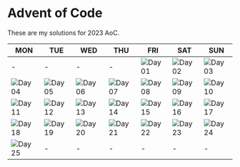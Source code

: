 # Advent of Code

These are my solutions for 2023 AoC.

| MON                                                                                   | TUE                                                                                   | WED                                                                                   | THU                                                                                   | FRI                                                                                   | SAT                                                                                   | SUN                                                                                   |
|---------------------------------------------------------------------------------------|---------------------------------------------------------------------------------------|---------------------------------------------------------------------------------------|---------------------------------------------------------------------------------------|---------------------------------------------------------------------------------------|---------------------------------------------------------------------------------------|---------------------------------------------------------------------------------------|
| -                                                                                     | -                                                                                     | -                                                                                     | -                                                                                     | ![Day 01](https://github.com/luschmar/aoc-2023/actions/workflows/day01.yml/badge.svg) | ![Day 02](https://github.com/luschmar/aoc-2023/actions/workflows/day02.yml/badge.svg) | ![Day 03](https://github.com/luschmar/aoc-2023/actions/workflows/day03.yml/badge.svg) |
| ![Day 04](https://github.com/luschmar/aoc-2023/actions/workflows/day04.yml/badge.svg) | ![Day 05](https://github.com/luschmar/aoc-2023/actions/workflows/day05.yml/badge.svg) | ![Day 06](https://github.com/luschmar/aoc-2023/actions/workflows/day06.yml/badge.svg) | ![Day 07](https://github.com/luschmar/aoc-2023/actions/workflows/day07.yml/badge.svg) | ![Day 08](https://github.com/luschmar/aoc-2023/actions/workflows/day08.yml/badge.svg) | ![Day 09](https://github.com/luschmar/aoc-2023/actions/workflows/day09.yml/badge.svg) | ![Day 10](https://github.com/luschmar/aoc-2023/actions/workflows/day10.yml/badge.svg) |
| ![Day 11](https://github.com/luschmar/aoc-2023/actions/workflows/day11.yml/badge.svg) | ![Day 12](https://github.com/luschmar/aoc-2023/actions/workflows/day12.yml/badge.svg) | ![Day 13](https://github.com/luschmar/aoc-2023/actions/workflows/day13.yml/badge.svg) | ![Day 14](https://github.com/luschmar/aoc-2023/actions/workflows/day14.yml/badge.svg) | ![Day 15](https://github.com/luschmar/aoc-2023/actions/workflows/day15.yml/badge.svg) | ![Day 16](https://github.com/luschmar/aoc-2023/actions/workflows/day16.yml/badge.svg) | ![Day 17](https://github.com/luschmar/aoc-2023/actions/workflows/day17.yml/badge.svg) | 
| ![Day 18](https://github.com/luschmar/aoc-2023/actions/workflows/day18.yml/badge.svg) | ![Day 19](https://github.com/luschmar/aoc-2023/actions/workflows/day19.yml/badge.svg) | ![Day 20](https://github.com/luschmar/aoc-2023/actions/workflows/day20.yml/badge.svg) | ![Day 21](https://github.com/luschmar/aoc-2023/actions/workflows/day21.yml/badge.svg) | ![Day 22](https://github.com/luschmar/aoc-2023/actions/workflows/day22.yml/badge.svg) | ![Day 23](https://github.com/luschmar/aoc-2023/actions/workflows/day23.yml/badge.svg) | ![Day 24](https://github.com/luschmar/aoc-2023/actions/workflows/day24.yml/badge.svg) | 
| ![Day 25](https://github.com/luschmar/aoc-2023/actions/workflows/day25.yml/badge.svg) | -                                                                                     | -                                                                                     | -                                                                                     | -                                                                                     | -                                                                                     | -                                                                                     | 

